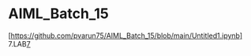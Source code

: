 # AIML_Batch_15
[https://github.com/pvarun75/AIML_Batch_15/blob/main/Untitled1.ipynb]
7.LAB[7](https://github.com/pvarun75/AIML_Batch_15/blob/main/AIMLLAB%5B7%5D.ipynb)
